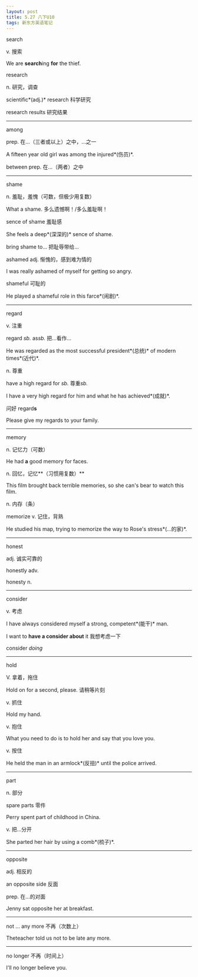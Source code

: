 ```yaml
---
layout: post
title: 5.27 八下U10
tags: 新东方英语笔记
---
```

search

v. 搜索

We are **search**ing **for** the thief.

research

n. 研究，调查

scientific*(adj.)* research 科学研究

research results 研究结果

-------

among

prep. 在…（三者或以上）之中，…之一

A fifteen year old girl was among the injured*(伤员)*.

between prep. 在…（两者）之中

-------

shame

n. 羞耻，羞愧（可数，但极少用复数）

What a shame. 多么遗憾啊！/多么羞耻啊！

sence of shame 羞耻感

She feels a deep*(深深的)* sence of shame.

bring shame to… 把耻辱带给…

ashamed adj. 惭愧的，感到难为情的

I was really ashamed of myself for getting so angry.

shameful 可耻的

He played a shameful role in this farce*(闹剧)*.

-------

regard

v. 注重

regard *sb.* as*sb.* 把…看作…

He was regarded as the most successful president*(总统)* of modern times*(近代)*.

n. 尊重

have a high regard for *sb.* 尊重*sb.*

I have a very high regard for him and what he has achieved*(成就)*.

问好 regard**s**

Please give my regards to your family.

-------

memory

n. 记忆力（可数）

He had **a** good memory for faces.

n. 回忆，记忆**（习惯用复数）**

This film brought back terrible memories, so she can's bear to watch this film.

n. 内存（条）

memorize v. 记住，背熟

He studied his map, trying to memorize the way to Rose's stress*(…的家)*.

-------

honest

adj. 诚实可靠的

honestly adv.

honesty n. 

-------

consider

v. 考虑

I have always considered myself a strong, competent*(能干)* man.

I want to **have a consider about** it 我想考虑一下

consider *doing*

-------

hold

V. 拿着，拖住

Hold on for a second, please. 请稍等片刻

v. 抓住

Hold my hand.

v. 抱住

What you need to do is to hold her and say that you love you.

v. 按住

He held the man in an  armlock*(反扭)* until the police arrived.

-------

part

n. 部分

spare parts 零件

Perry  spent part of childhood in China.

v. 把…分开

She parted her hair by using a comb*(梳子)*.

-------

opposite

adj. 相反的

an opposite side 反面

prep. 在…的对面

Jenny sat opposite her at breakfast.

-------

not … any more 不再（次数上）

Theteacher told us not to be late any more.

-------

no longer 不再（时间上）

I'll no longer believe you.